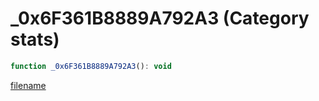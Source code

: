 # _0x6F361B8889A792A3 (Category stats)

```js
function _0x6F361B8889A792A3(): void
```

[filename](_0x6F361B8889A792A3_m.md ':include')